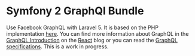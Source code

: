 # Symfony 2 GraphQl Bundle

Use Facebook GraphQL with Laravel 5. It is based on the PHP implementation [here](https://github.com/webonyx/graphql-php). 
You can find more information about GraphQL in the [GraphQL Introduction](http://facebook.github.io/react/blog/2015/05/01/graphql-introduction.html) 
on the [React](http://facebook.github.io/react) blog or you can read the [GraphQL specifications](https://facebook.github.io/graphql/). This is a work in progress.

